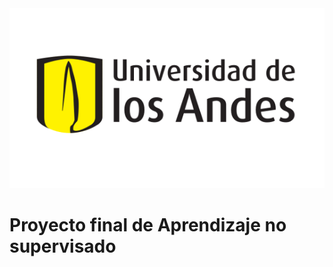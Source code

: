 <!DOCTYPE html>
<html>
</head>
<body>
    <div class="container">
        <img class="image" src="pics/logo-uniandes.png" alt="patients.png">
        <h1>Proyecto final de Aprendizaje no supervisado</h1>
    </div>
</body>
</html>

